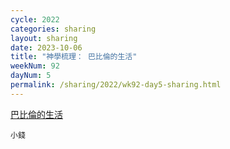 ```yaml
---
cycle: 2022
categories: sharing
layout: sharing
date: 2023-10-06
title: "神學梳理： 巴比倫的生活"
weekNum: 92
dayNum: 5
permalink: /sharing/2022/wk92-day5-sharing.html
---
```


[ 巴比倫的生活](https://eccseattle.github.io/media/sharing/2022/wk092/2023-10-06-bin.m4a)

`小錢`
